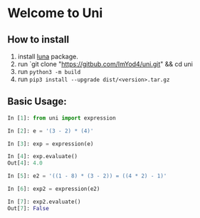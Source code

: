 # Welcome to Uni

## How to install
1. install [luna](https://github.com/ImYod4/luna) package.
2. run `git clone "https://gitbub.com/ImYod4/uni.git" && cd uni
3. run `python3 -m build`
4. run `pip3 install --upgrade dist/<version>.tar.gz`

## Basic Usage:

```python
In [1]: from uni import expression

In [2]: e = '(3 - 2) * (4)'

In [3]: exp = expression(e)

In [4]: exp.evaluate()
Out[4]: 4.0

In [5]: e2 = '((1 - 8) * (3 - 2)) = ((4 * 2) - 1)'

In [6]: exp2 = expression(e2)

In [7]: exp2.evaluate()
Out[7]: False

```
